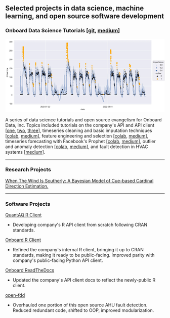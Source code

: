## Selected projects in data science, machine learning, and open source software development

### Onboard Data Science Tutorials \[[git](https://github.com/onboard-data/notebooks), [medium](https://medium.com/@christopher_DT)\]

<img src="images/outlier_detection.webp"/>

A series of data science tutorials and open source evangelism for Onboard Data, Inc. Topics included tutorials on the company's API and API client \[[one](https://colab.research.google.com/github/onboard-data/notebooks/blob/dev/01_api_and_wrapper.ipynb), [two](https://colab.research.google.com/github/onboard-data/notebooks/blob/dev/02_data-points-exploration-in-pandas.ipynb), [three](https://colab.research.google.com/github/onboard-data/notebooks/blob/dev/03_time-series-analysis.ipynb)\], timeseries cleaning and basic imputation techniques \[[colab](https://colab.research.google.com/github/onboard-data/notebooks/blob/dev/04_timeseries_cleaning_and_imputation.ipynb), [medium](https://medium.com/onboard-blog/timeseries-cleaning-and-imputation-a96ab7e45eb7)\], feature engineering and selection \[[colab](https://colab.research.google.com/github/onboard-data/notebooks/blob/dev/05_Forecasting_part_1.ipynb), [medium](https://medium.com/onboard-blog/feature-selection-and-timeseries-forecasting-24067e0038e3)\], timeseries forecasting with Facebook's Prophet \[[colab](https://colab.research.google.com/github/onboard-data/notebooks/blob/dev/06_Forecasting_Part_2.ipynb), [medium](https://medium.com/onboard-blog/timeseries-forecasting-for-building-experts-part-2-trend-forecasting-ef82f594bc28)\], outlier and anomaly detection \[[colab](https://colab.research.google.com/github/onboard-data/notebooks/blob/dev/07_outliers_and_anomalies.ipynb), [medium](https://medium.com/onboard-blog/outlier-and-anomaly-detection-for-building-experts-8329492783ec)\], and fault detection in HVAC systems \[[medium](https://medium.com/onboard-blog/open-fdd-for-automated-hvac-fault-detection-209945efde57)\].

---

### Research Projects

[When The Wind Is Southerly: A Bayesian Model of Cue-based Cardinal Direction Estimation.](/pdf/christopher_psychonomics_2021_presentation.pdf)



---

### Software Projects

[QuantAQ R Client](https://github.com/christopherDT/r-quantaq)
* Developing company's R API client from scratch following CRAN standards.

[Onboard R Client](https://github.com/onboard-data/client-R)

* Refined the company's internal R client, bringing it up to CRAN standards, making it ready to be public-facing. Improved parity with company's public-facing Python API client.

[Onboard ReadTheDocs](https://onboard-api-wrappers-documentation.readthedocs.io/en/latest/index.html)

* Updated the company's API client docs to reflect the newly-public R client.

[open-fdd](https://github.com/bbartling/open-fdd/)

* Overhauled one portion of this open source AHU fault detection. Reduced redundant code, shifted to OOP, improved modularization.

<!-- ---

### Category Name 2

- [Project 1 Title](http://example.com/)
- [Project 2 Title](http://example.com/)
- [Project 3 Title](http://example.com/)
- [Project 4 Title](http://example.com/)
- [Project 5 Title](http://example.com/)

--- -->
